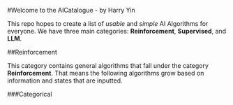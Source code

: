 #Welcome to the AICatalogue - by Harry Yin

This repo hopes to create a list of *usable* and *simple* AI Algorithms for everyone. We have three main categories: **Reinforcement**, **Supervised**, and **LLM**.

##Reinforcement

This category contains general algorithms that fall under the category **Reinforcement**. That means the following algorithms grow based on information and states that are inputted. 

###Categorical

